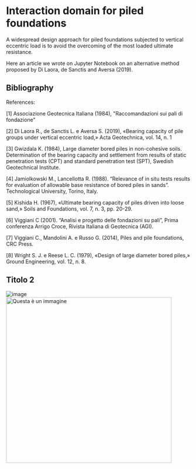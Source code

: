 # Interaction domain for piled foundations
A widespread design approach for piled foundations subjected to vertical eccentric load is to avoid the overcoming of the most loaded ultimate resistance.

Here an article we wrote on Jupyter Notebook on an alternative method proposed by Di Laora, de Sanctis and Aversa (2019).

## Bibliography
References:

[1] Associazione Geotecnica Italiana (1984), "Raccomandazioni sui pali di fondazione"

[2] Di Laora R., de Sanctis L. e Aversa S. (2019), «Bearing capacity of pile groups under vertical eccentric load,» Acta Geotechnica, vol. 14, n. 1

[3] Gwizdala K. (1984), Large diameter bored piles in non-cohesive soils. Determination of the bearing capacity and settlement from results of static penetration tests (CPT) and standard penetration test (SPT), Swedish Geotechnical Institute.

[4] Jamiolkowski M., Lancellotta R. (1988). “Relevance of in situ tests results for evaluation of allowable base resistance of bored piles in sands”. Technological University, Torino, Italy.

[5] Kishida H. (1967), «Ultimate bearing capacity of piles driven into loose sand,» Soils and Foundations, vol. 7, n. 3, pp. 20-29. 

[6] Viggiani C (2001). “Analisi e progetto delle fondazioni su pali”, Prima conferenza Arrigo Croce, Rivista Italiana di Geotecnica (AGI).

[7] Viggiani C., Mandolini A. e Russo G. (2014), Piles and pile foundations, CRC Press.

[8] Wright S. J. e Reese L. C. (1979), «Design of large diameter bored piles,» Ground Engineering, vol. 12, n. 8.

## Titolo 2
![image](https://user-images.githubusercontent.com/114191578/193475410-f092bfbb-a312-49c6-829b-5e91d792b3cd.png)
<img width="452" alt="Questa è un immagine" src="https://user-images.githubusercontent.com/64694875/192977065-4e79d147-41b6-4841-89cf-1d362d250fe3.png">



